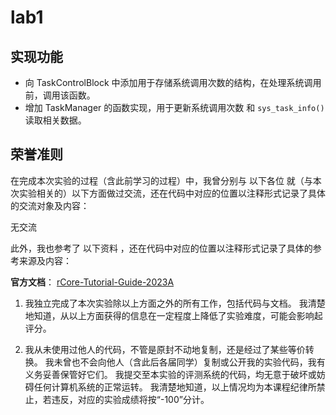 # lab1

## 实现功能

- 向 TaskControlBlock 中添加用于存储系统调用次数的结构，在处理系统调用前，调用该函数。
- 增加 TaskManager 的函数实现，用于更新系统调用次数 和 `sys_task_info()`读取相关数据。


## 荣誉准则

在完成本次实验的过程（含此前学习的过程）中，我曾分别与 以下各位 就（与本次实验相关的）以下方面做过交流，还在代码中对应的位置以注释形式记录了具体的交流对象及内容：

无交流

此外，我也参考了 以下资料 ，还在代码中对应的位置以注释形式记录了具体的参考来源及内容：

**官方文档**： [rCore-Tutorial-Guide-2023A](http://learningos.cn/rCore-Tutorial-Guide-2023A/chapter3/5exercise.html)


1. 我独立完成了本次实验除以上方面之外的所有工作，包括代码与文档。 我清楚地知道，从以上方面获得的信息在一定程度上降低了实验难度，可能会影响起评分。

2. 我从未使用过他人的代码，不管是原封不动地复制，还是经过了某些等价转换。 我未曾也不会向他人（含此后各届同学）复制或公开我的实验代码，我有义务妥善保管好它们。 我提交至本实验的评测系统的代码，均无意于破坏或妨碍任何计算机系统的正常运转。 我清楚地知道，以上情况均为本课程纪律所禁止，若违反，对应的实验成绩将按“-100”分计。